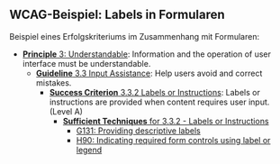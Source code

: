 ## WCAG-Beispiel: Labels in Formularen

Beispiel eines Erfolgskriteriums im Zusammenhang mit Formularen:

- [**Principle** 3: Understandable](https://www.w3.org/TR/WCAG21//#understandable): Information and the operation of user interface must be understandable.
  - [**Guideline** 3.3 Input Assistance](https://www.w3.org/TR/WCAG21//#input-assistance): Help users avoid and correct mistakes.
    - [**Success Criterion** 3.3.2 Labels or Instructions](https://www.w3.org/TR/WCAG21//#labels-or-instructions): Labels or instructions are provided when content requires user input. (Level A)
      - [**Sufficient Techniques** for 3.3.2 - Labels or Instructions](https://www.w3.org/WAI/WCAG21/quickref/#labels-or-instructions)
        - [G131: Providing descriptive labels](https://www.w3.org/WAI/WCAG21/Techniques/general/G131.html)
        - [H90: Indicating required form controls using label or legend](https://www.w3.org/WAI/WCAG21/Techniques/html/H90.html)

